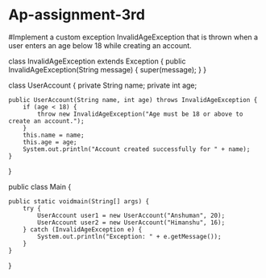 # Ap-assignment-3rd

#Implement a custom exception InvalidAgeException that is thrown when a user enters an age below 18 while creating an account.



class InvalidAgeException extends Exception {
    public InvalidAgeException(String message) {
        super(message);
    }
}


class UserAccount {
    private String name;
    private int age;
    
    public UserAccount(String name, int age) throws InvalidAgeException {
        if (age < 18) {
            throw new InvalidAgeException("Age must be 18 or above to create an account.");
        }
        this.name = name;
        this.age = age;
        System.out.println("Account created successfully for " + name);
    }
}


public class Main {

    public static voidmain(String[] args) {
        try {
            UserAccount user1 = new UserAccount("Anshuman", 20);
            UserAccount user2 = new UserAccount("Himanshu", 16); 
        } catch (InvalidAgeException e) {
            System.out.println("Exception: " + e.getMessage());
        }
    }
}
